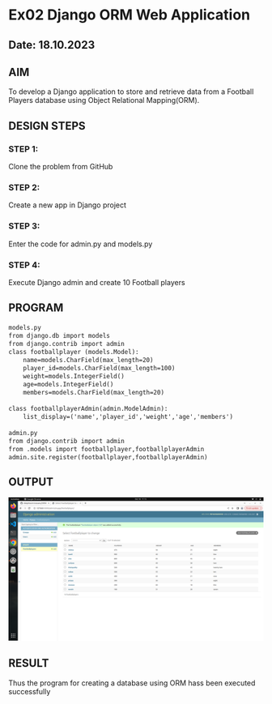 # Ex02 Django ORM Web Application
## Date: 18.10.2023

## AIM
To develop a Django application to store and retrieve data from a Football Players database using Object Relational Mapping(ORM).

## DESIGN STEPS

### STEP 1:
Clone the problem from GitHub

### STEP 2:
Create a new app in Django project

### STEP 3:
Enter the code for admin.py and models.py

### STEP 4:
Execute Django admin and create 10 Football players

## PROGRAM
```
models.py
from django.db import models
from django.contrib import admin
class footballplayer (models.Model):
    name=models.CharField(max_length=20)
    player_id=models.CharField(max_length=100)
    weight=models.IntegerField()
    age=models.IntegerField()
    members=models.CharField(max_length=20)

class footballplayerAdmin(admin.ModelAdmin):
    list_display=('name','player_id','weight','age','members')

admin.py
from django.contrib import admin
from .models import footballplayer,footballplayerAdmin
admin.site.register(footballplayer,footballplayerAdmin)
```

## OUTPUT
![Output](./Screenshot%20from%202023-10-18%2011-15-44.png)

## RESULT
Thus the program for creating a database using ORM hass been executed successfully
